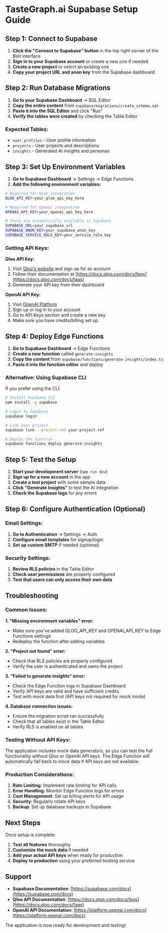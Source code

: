 # TasteGraph.ai Supabase Setup Guide

## Step 1: Connect to Supabase

1. **Click the "Connect to Supabase" button** in the top right corner of the Bolt interface
2. **Sign in to your Supabase account** or create a new one if needed
3. **Create a new project** or select an existing one
4. **Copy your project URL and anon key** from the Supabase dashboard

## Step 2: Run Database Migrations

1. **Go to your Supabase Dashboard** → SQL Editor
2. **Copy the entire content** from `supabase/migrations/create_schema.sql`
3. **Paste it into the SQL Editor** and click "Run"
4. **Verify the tables were created** by checking the Table Editor

### Expected Tables:
- `user_profiles` - User profile information
- `projects` - User projects and descriptions
- `insights` - Generated AI insights and personas

## Step 3: Set Up Environment Variables

1. **Go to Supabase Dashboard** → Settings → Edge Functions
2. **Add the following environment variables:**

```bash
# Required for Qloo integration
QLOO_API_KEY=your_qloo_api_key_here

# Required for OpenAI integration  
OPENAI_API_KEY=your_openai_api_key_here

# These are automatically available in Supabase
SUPABASE_URL=your_supabase_url
SUPABASE_ANON_KEY=your_supabase_anon_key
SUPABASE_SERVICE_ROLE_KEY=your_service_role_key
```

### Getting API Keys:

**Qloo API Key:**
1. Visit [Qloo's website](https://www.qloo.com/) and sign up for an account
2. Follow their documentation at [https://docs.qloo.com/docs/faqs](https://docs.qloo.com/docs/faqs)
3. Generate your API key from their dashboard

**OpenAI API Key:**
1. Visit [OpenAI Platform](https://platform.openai.com/)
2. Sign up or log in to your account
3. Go to API Keys section and create a new key
4. Make sure you have credits/billing set up

## Step 4: Deploy Edge Functions

1. **Go to Supabase Dashboard** → Edge Functions
2. **Create a new function** called `generate-insights`
3. **Copy the content** from `supabase/functions/generate-insights/index.ts`
4. **Paste it into the function editor** and deploy

### Alternative: Using Supabase CLI

If you prefer using the CLI:

```bash
# Install Supabase CLI
npm install -g supabase

# Login to Supabase
supabase login

# Link your project
supabase link --project-ref your-project-ref

# Deploy the function
supabase functions deploy generate-insights
```

## Step 5: Test the Setup

1. **Start your development server** (`npm run dev`)
2. **Sign up for a new account** in the app
3. **Create a test project** with some sample data
4. **Click "Generate Insights"** to test the AI integration
5. **Check the Supabase logs** for any errors

## Step 6: Configure Authentication (Optional)

### Email Settings:
1. **Go to Authentication** → Settings → Auth
2. **Configure email templates** for signup/login
3. **Set up custom SMTP** if needed (optional)

### Security Settings:
1. **Review RLS policies** in the Table Editor
2. **Check user permissions** are properly configured
3. **Test that users can only access their own data**

## Troubleshooting

### Common Issues:

**1. "Missing environment variables" error:**
- Make sure you've added QLOO_API_KEY and OPENAI_API_KEY to Edge Functions settings
- Redeploy the function after adding variables

**2. "Project not found" error:**
- Check that RLS policies are properly configured
- Verify the user is authenticated and owns the project

**3. "Failed to generate insights" error:**
- Check the Edge Function logs in Supabase Dashboard
- Verify API keys are valid and have sufficient credits
- Test with mock data first (API keys not required for mock mode)

**4. Database connection issues:**
- Ensure the migration script ran successfully
- Check that all tables exist in the Table Editor
- Verify RLS is enabled on all tables

### Testing Without API Keys:

The application includes mock data generators, so you can test the full functionality without Qloo or OpenAI API keys. The Edge Function will automatically fall back to mock data if API keys are not available.

### Production Considerations:

1. **Rate Limiting**: Implement rate limiting for API calls
2. **Error Handling**: Monitor Edge Function logs for errors
3. **Cost Management**: Set up billing alerts for API usage
4. **Security**: Regularly rotate API keys
5. **Backup**: Set up database backups in Supabase

## Next Steps

Once setup is complete:
1. **Test all features** thoroughly
2. **Customize the mock data** if needed
3. **Add your actual API keys** when ready for production
4. **Deploy to production** using your preferred hosting service

## Support

- **Supabase Documentation**: [https://supabase.com/docs](https://supabase.com/docs)
- **Qloo API Documentation**: [https://docs.qloo.com/docs/faqs](https://docs.qloo.com/docs/faqs)
- **OpenAI API Documentation**: [https://platform.openai.com/docs](https://platform.openai.com/docs)

The application is now ready for development and testing!